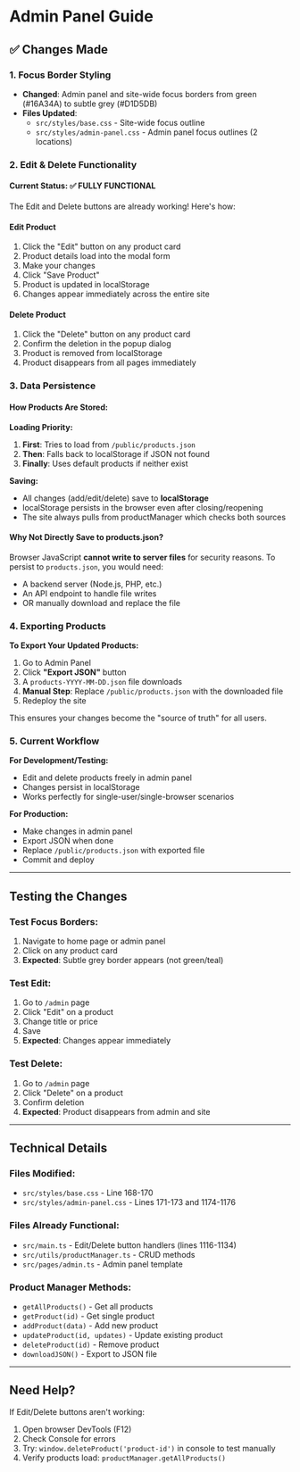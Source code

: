 # Admin Panel Guide

## ✅ Changes Made

### 1. Focus Border Styling
- **Changed**: Admin panel and site-wide focus borders from green (#16A34A) to subtle grey (#D1D5DB)
- **Files Updated**:
  - `src/styles/base.css` - Site-wide focus outline
  - `src/styles/admin-panel.css` - Admin panel focus outlines (2 locations)

### 2. Edit & Delete Functionality

#### **Current Status: ✅ FULLY FUNCTIONAL**

The Edit and Delete buttons are already working! Here's how:

#### Edit Product
1. Click the "Edit" button on any product card
2. Product details load into the modal form
3. Make your changes
4. Click "Save Product"
5. Product is updated in localStorage
6. Changes appear immediately across the entire site

#### Delete Product  
1. Click the "Delete" button on any product card
2. Confirm the deletion in the popup dialog
3. Product is removed from localStorage
4. Product disappears from all pages immediately

### 3. Data Persistence

#### How Products Are Stored:

**Loading Priority:**
1. **First**: Tries to load from `/public/products.json`
2. **Then**: Falls back to localStorage if JSON not found
3. **Finally**: Uses default products if neither exist

**Saving:**
- All changes (add/edit/delete) save to **localStorage**
- localStorage persists in the browser even after closing/reopening
- The site always pulls from productManager which checks both sources

#### Why Not Directly Save to products.json?

Browser JavaScript **cannot write to server files** for security reasons. To persist to `products.json`, you would need:

- A backend server (Node.js, PHP, etc.)
- An API endpoint to handle file writes
- OR manually download and replace the file

### 4. Exporting Products

**To Export Your Updated Products:**

1. Go to Admin Panel
2. Click **"Export JSON"** button
3. A `products-YYYY-MM-DD.json` file downloads
4. **Manual Step**: Replace `/public/products.json` with the downloaded file
5. Redeploy the site

This ensures your changes become the "source of truth" for all users.

### 5. Current Workflow

**For Development/Testing:**
- Edit and delete products freely in admin panel
- Changes persist in localStorage
- Works perfectly for single-user/single-browser scenarios

**For Production:**
- Make changes in admin panel
- Export JSON when done
- Replace `/public/products.json` with exported file
- Commit and deploy

---

## Testing the Changes

### Test Focus Borders:
1. Navigate to home page or admin panel
2. Click on any product card
3. **Expected**: Subtle grey border appears (not green/teal)

### Test Edit:
1. Go to `/admin` page
2. Click "Edit" on a product
3. Change title or price
4. Save
5. **Expected**: Changes appear immediately

### Test Delete:
1. Go to `/admin` page  
2. Click "Delete" on a product
3. Confirm deletion
4. **Expected**: Product disappears from admin and site

---

## Technical Details

### Files Modified:
- `src/styles/base.css` - Line 168-170
- `src/styles/admin-panel.css` - Lines 171-173 and 1174-1176

### Files Already Functional:
- `src/main.ts` - Edit/Delete button handlers (lines 1116-1134)
- `src/utils/productManager.ts` - CRUD methods
- `src/pages/admin.ts` - Admin panel template

### Product Manager Methods:
- `getAllProducts()` - Get all products
- `getProduct(id)` - Get single product
- `addProduct(data)` - Add new product
- `updateProduct(id, updates)` - Update existing product
- `deleteProduct(id)` - Remove product
- `downloadJSON()` - Export to JSON file

---

## Need Help?

If Edit/Delete buttons aren't working:
1. Open browser DevTools (F12)
2. Check Console for errors
3. Try: `window.deleteProduct('product-id')` in console to test manually
4. Verify products load: `productManager.getAllProducts()`
